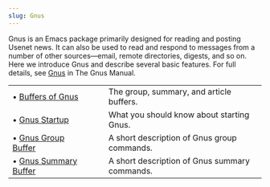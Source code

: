 ```yaml
---
slug: Gnus
---
```


Gnus is an Emacs package primarily designed for reading and posting Usenet news. It can also be used to read and respond to messages from a number of other sources—email, remote directories, digests, and so on. Here we introduce Gnus and describe several basic features. For full details, see [Gnus](https://www.gnu.org/software/emacs/manual/html_mono/gnus.html#Top) in The Gnus Manual.

|                                                          |    |                                               |
| :------------------------------------------------------- | -- | :-------------------------------------------- |
| • [Buffers of Gnus](/docs/emacs/Buffers-of-Gnus)         |    | The group, summary, and article buffers.      |
| • [Gnus Startup](/docs/emacs/Gnus-Startup)               |    | What you should know about starting Gnus.     |
| • [Gnus Group Buffer](/docs/emacs/Gnus-Group-Buffer)     |    | A short description of Gnus group commands.   |
| • [Gnus Summary Buffer](/docs/emacs/Gnus-Summary-Buffer) |    | A short description of Gnus summary commands. |
